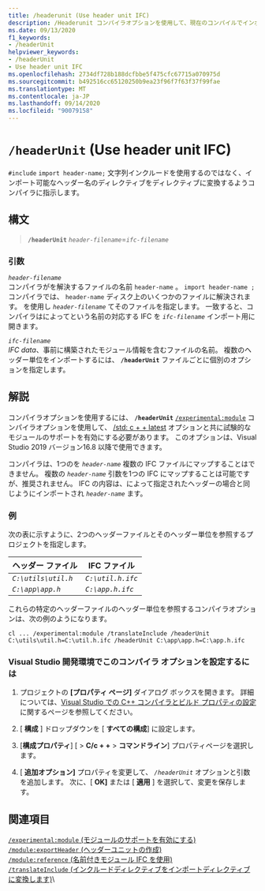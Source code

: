 ```yaml
---
title: /headerunit (Use header unit IFC)
description: /Headerunit コンパイラオプションを使用して、現在のコンパイルでインポートする既存の IFC header ユニットを指定します。
ms.date: 09/13/2020
f1_keywords:
- /headerUnit
helpviewer_keywords:
- /headerUnit
- Use header unit IFC
ms.openlocfilehash: 2734df728b188dcfbbe5f475cfc67715a070975d
ms.sourcegitcommit: b492516cc65120250b9ea23f96f7f63f37f99fae
ms.translationtype: MT
ms.contentlocale: ja-JP
ms.lasthandoff: 09/14/2020
ms.locfileid: "90079158"
---
```

# <a name="headerunit-use-header-unit-ifc"></a>`/headerUnit` (Use header unit IFC)

`#include` `import header-name;` 文字列インクルードを使用するのではなく、インポート可能なヘッダー名のディレクティブをディレクティブに変換するようコンパイラに指示します。

## <a name="syntax"></a>構文

> **`/headerUnit`** *`header-filename`*=*`ifc-filename`*

### <a name="arguments"></a>引数

*`header-filename`*\
コンパイラがを解決するファイルの名前 `header-name` 。 `import header-name ;`コンパイラでは、 `header-name` ディスク上のいくつかのファイルに解決されます。 を使用し *`header-filename`* てそのファイルを指定します。 一致すると、コンパイラはによってという名前の対応する IFC を *`ifc-filename`* インポート用に開きます。

*`ifc-filename`*\
*IFC data*、事前に構築されたモジュール情報を含むファイルの名前。 複数のヘッダー単位をインポートするには、 **`/headerUnit`** ファイルごとに個別のオプションを指定します。

## <a name="remarks"></a>解説

コンパイラオプションを使用するには、 **`/headerUnit`** [`/experimental:module`](experimental-module.md) コンパイラオプションを使用して、 [/std: c + + latest](std-specify-language-standard-version.md) オプションと共に試験的なモジュールのサポートを有効にする必要があります。 このオプションは、Visual Studio 2019 バージョン16.8 以降で使用できます。

コンパイラは、1つのを *`header-name`* 複数の IFC ファイルにマップすることはできません。 複数の *`header-name`* 引数を1つの IFC にマップすることは可能ですが、推奨されません。 IFC の内容は、によって指定されたヘッダーの場合と同じようにインポートされ *`header-name`* ます。

### <a name="examples"></a>例

次の表に示すように、2つのヘッダーファイルとそのヘッダー単位を参照するプロジェクトを指定します。

| ヘッダー ファイル | IFC ファイル |
|--|--|
| *`C:\utils\util.h`* | *`C:\util.h.ifc`* |
| *`C:\app\app.h`* | *`C:\app.h.ifc`* |

これらの特定のヘッダーファイルのヘッダー単位を参照するコンパイラオプションは、次の例のようになります。

```CMD
cl ... /experimental:module /translateInclude /headerUnit C:\utils\util.h=C:\util.h.ifc /headerUnit C:\app\app.h=C:\app.h.ifc
```

### <a name="to-set-this-compiler-option-in-the-visual-studio-development-environment"></a>Visual Studio 開発環境でこのコンパイラ オプションを設定するには

1. プロジェクトの **[プロパティ ページ]** ダイアログ ボックスを開きます。 詳細については、[Visual Studio での C++ コンパイラとビルド プロパティの設定](../working-with-project-properties.md)に関するページを参照してください。

1. [ **構成** ] ドロップダウンを [ **すべての構成**] に設定します。

1. [**構成プロパティ**] [  >  **C/c + +**  >  **コマンドライン**] プロパティページを選択します。

1. [ **追加オプション]** プロパティを変更して、 *`/headerUnit`* オプションと引数を追加します。 次に、[ **OK]** または [ **適用** ] を選択して、変更を保存します。

## <a name="see-also"></a>関連項目

[`/experimental:module` (モジュールのサポートを有効にする)](experimental-module.md)\
[`/module:exportHeader` (ヘッダーユニットの作成)](module-exportheader.md)\
[`/module:reference` (名前付きモジュール IFC を使用)](module-reference.md)\
[`/translateInclude` (インクルードディレクティブをインポートディレクティブに変換します)](translateinclude.md)\
